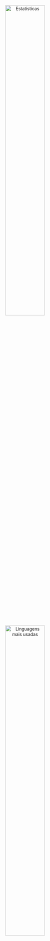 <div align="center">
  <img src="https://github-readme-stats.vercel.app/api?username=aprendizarthur&theme=light&cache_seconds=1800&include_all_commits=true&count_private=true&show_icons=false" alt="Estatísticas" width="50%" />
</div>

<div align="center">
  <img src="https://github-readme-stats.vercel.app/api/top-langs/?username=aprendizarthur&layout=compact&theme=light&cache_seconds=1800" alt="Linguagens mais usadas" width="50%" />
</div>
